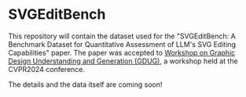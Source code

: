 # SVGEditBench
This repository will contain the dataset used for the  "SVGEditBench: A Benchmark Dataset for Quantitative Assessment of LLM's SVG Editing Capabilities" paper. The paper was accepted to [Workshop on Graphic Design Understanding and Generation (GDUG)](https://sites.google.com/view/gdug-workshop), a workshop held at the CVPR2024 conference.

The details and the data itself are coming soon!
